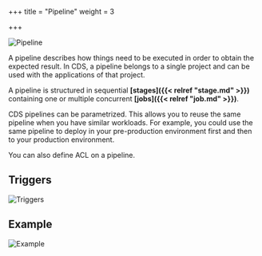 +++
title = "Pipeline"
weight = 3

+++

![Pipeline](/images/concepts_pipeline.png)

A pipeline describes how things need to be executed in order to obtain the expected result. In CDS, a pipeline belongs to a single project and can be used with the applications of that project.

A pipeline is structured in sequential **[stages]({{< relref "stage.md" >}})** containing one or multiple concurrent **[jobs]({{< relref "job.md" >}})**.

CDS pipelines can be parametrized. This allows you to reuse the same pipeline when you have similar workloads. For example, you could use the same pipeline to deploy in your pre-production environment first and then to your production environment.

You can also define ACL on a pipeline.

## Triggers

![Triggers](/images/concepts_pipeline_trigger.png)

## Example

![Example](/images/concepts_pipeline_example.png)
